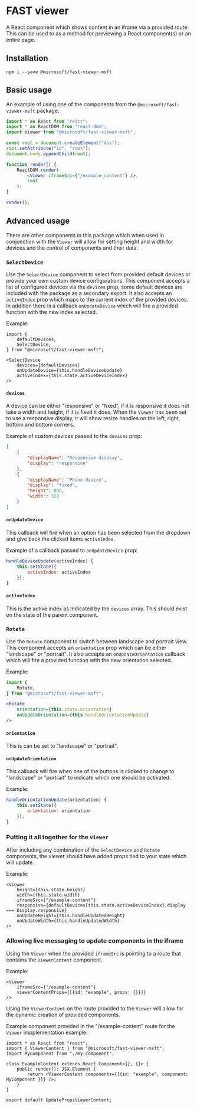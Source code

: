 
# FAST viewer
A React component which shows content in an iframe via a provided route.
This can be used to as a method for previewing a React component(s) or an entire page.

## Installation
`npm i --save @microsoft/fast-viewer-msft`

## Basic usage
An example of using one of the components from the `@microsoft/fast-viewer-msft` package:

```jsx
import * as React from "react";
import * as ReactDOM from "react-dom";
import Viewer from "@microsoft/fast-viewer-msft";

const root = document.createElement("div");
root.setAttribute("id", "root");
document.body.appendChild(root);

function render() {
    ReactDOM.render(
        <Viewer iframeSrc={"/example-content"} />,
        root
    );
}

render();
```

## Advanced usage
There are other components in this package which when used in conjunction with the `Viewer` will allow for setting height and width for devices and the control of components and their data.

### `SelectDevice`
Use the `SelectDevice` component to select from provided default devices or provide your own custom device configurations. This component accepts a list of configured devices via the `devices` prop, some default devices are included with the package as a secondary export. It also accepts an `activeIndex` prop which maps to the current index of the provided devices. In addition there is a callback `onUpdateDevice` which will fire a provided function with the new index selected.

Example:
```tsx
import {
    defaultDevices,
    SelectDevice,
} from "@microsoft/fast-viewer-msft";

<SelectDevice
    devices={defaultDevices}
    onUpdateDevice={this.handleDeviceUpdate}
    activeIndex={this.state.activeDeviceIndex}
/>
```

#### `devices`
A device can be either "responsive" or "fixed", if it is responsive it does not take a width and height, if it is fixed it does. When the `Viewer` has been set to use a responsive display, it will show resize handles on the left, right, bottom and bottom corners.

Example of custom devices passed to the `devices` prop:
```json
[
    {
        "displayName": "Responsive display",
        "display": "responsive"
    },
    {
        "displayName": "Phone device",
        "display": "fixed",
        "height": 800,
        "width": 320
    }
]
```

#### `onUpdateDevice`
This callback will fire when an option has been selected from the dropdown and give back the clicked items `activeIndex`.

Example of a callback passed to `onUpdateDevice` prop:
```jsx
handleDeviceUpdate(activeIndex) {
    this.setState({
        activeIndex: activeIndex
    });
}
```

#### `activeIndex`
This is the active index as indicated by the `devices` array. This should exist on the state of the parent component.

### `Rotate`

Use the `Rotate` component to switch between landscape and portrait view. This component accepts an `orientation` prop which can be either "landscape" or "portrait". It also accepts an `onUpdateOrientation` callback which will fire a provided function with the new orientation selected.

Example:
```jsx
import {
    Rotate,
} from "@microsoft/fast-viewer-msft";

<Rotate
    orientation={this.state.orientation}
    onUpdateOrientation={this.handleOrientationUpdate}
/>
```

#### `orientation`
This is can be set to "landscape" or "portrait".

#### `onUpdateOrientation`
This callback will fire when one of the buttons is clicked to change to "landscape" or "portrait" to indicate which one should be activated.

Example:
```jsx
handleOrientationUpdate(orientation) {
    this.setState({
        orientation: orientation
    });
}
```

### Putting it all together for the `Viewer`

After including any combination of the `SelectDevice` and `Rotate` components, the viewer should have added props tied to your state which will update.

Example:
```tsx
<Viewer
    height={this.state.height}
    width={this.state.width}
    iframeSrc={"/example-content"}
    responsive={defaultDevices[this.state.activeDeviceIndex].display === Display.responsive}
    onUpdateHeight={this.handleUpdatedHeight}
    onUpdateWidth={this.handleUpdatedWidth}
/>
```

### Allowing live messaging to update components in the iframe
Using the `Viewer` when the provided `iframeSrc` is pointing to a route that contains the `ViewerContent` component.

Example:
```tsx
<Viewer
    iframeSrc={"/example-content"}
    viewerContentProps={[{id: "example", props: {}}]}
/>
```

Using the `ViewerContent` on the route provided to the `Viewer` will allow for the dynamic creation of provided components.

Example component provided in the "/example-content" route for the `Viewer` impplementation example:
```tsx
import * as React from "react";
import { ViewerContent } from "@microsoft/fast-viewer-msft";
import MyComponent from "./my-component";

class ExampleContent extends React.Component<{}, {}> {
    public render(): JSX.Element {
        return <ViewerContent components={[{id: "example", component: MyComponent }]} />;
    }
}

export default UpdatePropsViewerContent;
```
